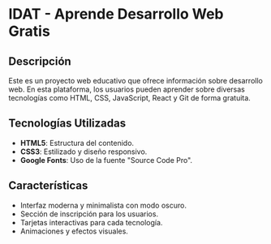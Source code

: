 # IDAT - Aprende Desarrollo Web Gratis

## Descripción
Este es un proyecto web educativo que ofrece información sobre desarrollo web. En esta plataforma, los usuarios pueden aprender sobre diversas tecnologías como HTML, CSS, JavaScript, React y Git de forma gratuita.

## Tecnologías Utilizadas
- **HTML5**: Estructura del contenido.
- **CSS3**: Estilizado y diseño responsivo.
- **Google Fonts**: Uso de la fuente "Source Code Pro".

## Características
- Interfaz moderna y minimalista con modo oscuro.
- Sección de inscripción para los usuarios.
- Tarjetas interactivas para cada tecnología.
- Animaciones y efectos visuales.
